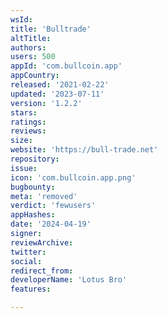 ```yaml
---
wsId: 
title: 'Bulltrade'
altTitle: 
authors: 
users: 500
appId: 'com.bullcoin.app'
appCountry: 
released: '2021-02-22'
updated: '2023-07-11'
version: '1.2.2'
stars: 
ratings: 
reviews: 
size: 
website: 'https://bull-trade.net'
repository: 
issue: 
icon: 'com.bullcoin.app.png'
bugbounty: 
meta: 'removed'
verdict: 'fewusers'
appHashes: 
date: '2024-04-19'
signer: 
reviewArchive: 
twitter: 
social: 
redirect_from: 
developerName: 'Lotus Bro'
features: 

---
```



